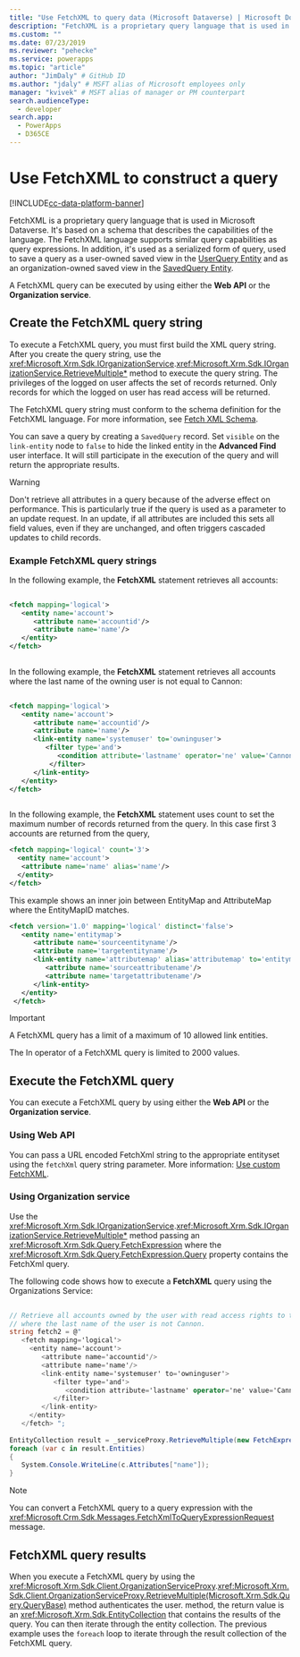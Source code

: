 ```yaml
---
title: "Use FetchXML to query data (Microsoft Dataverse) | Microsoft Docs" # Intent and product brand in a unique string of 43-59 chars including spaces
description: "FetchXML is a proprietary query language that is used in Microsoft Dataverse. It's based on a schema that describes the capabilities of the language." # 115-145 characters including spaces. This abstract displays in the search result.
ms.custom: ""
ms.date: 07/23/2019
ms.reviewer: "pehecke"
ms.service: powerapps
ms.topic: "article"
author: "JimDaly" # GitHub ID
ms.author: "jdaly" # MSFT alias of Microsoft employees only
manager: "kvivek" # MSFT alias of manager or PM counterpart
search.audienceType: 
  - developer
search.app: 
  - PowerApps
  - D365CE
---
```


# Use FetchXML to construct a query

[!INCLUDE[cc-data-platform-banner](../../includes/cc-data-platform-banner.md)]

FetchXML is a proprietary query language that is used in Microsoft Dataverse. It's based on a schema that describes the capabilities of the language. The FetchXML language supports similar query capabilities as query expressions. In addition, it's used as a serialized form of query, used to save a query as a user-owned saved view in the [UserQuery Entity](reference/entities/userquery.md) and as an organization-owned saved view in the [SavedQuery Entity](reference/entities/savedquery.md).  
  
A FetchXML query can be executed by using either the **Web API** or the **Organization service**.

## Create the FetchXML query string
  
To execute a FetchXML query, you must first build the XML query string. After you create the query string, use the <xref:Microsoft.Xrm.Sdk.IOrganizationService>.<xref:Microsoft.Xrm.Sdk.IOrganizationService.RetrieveMultiple*> method to execute the query string. The privileges of the logged on user affects the set of records returned. Only records for which the logged on user has read access will be returned.  
  
 The FetchXML query string must conform to the schema definition for the FetchXML language. For more information, see [Fetch XML Schema](fetchxml-schema.md).  
  
 You can save a query by creating a `SavedQuery` record. Set `visible` on the `link-entity` node to `false` to hide the linked entity in the **Advanced Find** user interface. It will still participate in the execution of the query and will return the appropriate results.  
  
> [!WARNING]
>  Don't retrieve all attributes in a query because of the adverse effect on performance. This is particularly true if the query is used as a parameter to an update request. In an update, if all attributes are included this sets all field values, even if they are unchanged, and often triggers cascaded updates to child records.  
  

### Example FetchXML query strings

In the following example, the **FetchXML** statement retrieves all accounts:  
  
```xml  
  
<fetch mapping='logical'>   
   <entity name='account'>  
      <attribute name='accountid'/>   
      <attribute name='name'/>   
   </entity>  
</fetch>  
  
```  
  
 In the following example, the **FetchXML** statement retrieves all accounts where the last name of the owning user is not equal to Cannon:  
  
```xml  
  
<fetch mapping='logical'>  
   <entity name='account'>   
      <attribute name='accountid'/>   
      <attribute name='name'/>   
      <link-entity name='systemuser' to='owninguser'>   
         <filter type='and'>   
            <condition attribute='lastname' operator='ne' value='Cannon' />   
          </filter>   
      </link-entity>   
   </entity>   
</fetch>  
  
```  
  
 In the following example, the **FetchXML** statement uses count to set the maximum number of records returned from the query. In this case first 3 accounts are returned from the query,  
  
```xml  
<fetch mapping='logical' count='3'>  
  <entity name='account'>  
   <attribute name='name' alias='name'/>  
  </entity>
</fetch>  
```  
  
This example shows an inner join between EntityMap and AttributeMap where the EntityMapID matches.  
  
```xml  
<fetch version='1.0' mapping='logical' distinct='false'>  
   <entity name='entitymap'>  
      <attribute name='sourceentityname'/>  
      <attribute name='targetentityname'/>  
      <link-entity name='attributemap' alias='attributemap' to='entitymapid' from='entitymapid' link-type='inner'>  
         <attribute name='sourceattributename'/>  
         <attribute name='targetattributename'/>  
      </link-entity>  
   </entity>  
 </fetch>  
```  

> [!IMPORTANT]
> A FetchXML query has a limit of a maximum of 10 allowed link entities.
>
> The In operator of a FetchXML query is limited to 2000 values.

## Execute the FetchXML query

You can execute a FetchXML query by using either the **Web API** or the **Organization service**.

### Using Web API
You can pass a URL encoded FetchXml string to the appropriate entityset using the `fetchXml` query string parameter. More information: [Use custom FetchXML](webapi/retrieve-and-execute-predefined-queries.md#use-custom-fetchxml).

### Using Organization service

Use the <xref:Microsoft.Xrm.Sdk.IOrganizationService>.<xref:Microsoft.Xrm.Sdk.IOrganizationService.RetrieveMultiple*> method passing an <xref:Microsoft.Xrm.Sdk.Query.FetchExpression> where the <xref:Microsoft.Xrm.Sdk.Query.FetchExpression.Query> property contains the FetchXml query.

The following code shows how to execute a **FetchXML** query using the Organizations Service:  
  
```csharp  
  
// Retrieve all accounts owned by the user with read access rights to the accounts and   
// where the last name of the user is not Cannon.   
string fetch2 = @"  
   <fetch mapping='logical'>  
     <entity name='account'>   
        <attribute name='accountid'/>   
        <attribute name='name'/>   
        <link-entity name='systemuser' to='owninguser'>   
           <filter type='and'>   
              <condition attribute='lastname' operator='ne' value='Cannon' />   
           </filter>   
        </link-entity>   
     </entity>   
   </fetch> ";   
  
EntityCollection result = _serviceProxy.RetrieveMultiple(new FetchExpression(fetch2));
foreach (var c in result.Entities)
{
   System.Console.WriteLine(c.Attributes["name"]);
}  
```  
> [!NOTE]
> You can convert a FetchXML query to a query expression with the <xref:Microsoft.Crm.Sdk.Messages.FetchXmlToQueryExpressionRequest> message. 

  
## FetchXML query results  
 When you execute a FetchXML query by using the <xref:Microsoft.Xrm.Sdk.Client.OrganizationServiceProxy>.<xref:Microsoft.Xrm.Sdk.Client.OrganizationServiceProxy.RetrieveMultiple(Microsoft.Xrm.Sdk.Query.QueryBase)> method authenticates the user. 
 method, the return value is an <xref:Microsoft.Xrm.Sdk.EntityCollection> that contains the results of the query. You can then iterate through the entity collection. The previous example uses the `foreach` loop to iterate through the result collection of the FetchXML query.  
  
 
